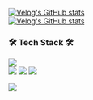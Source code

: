 [![Velog's GitHub stats](https://velog-readme-stats.vercel.app/api/badge?name=esun1903)](https://velog.io/@esun1903) 
<br>[![Velog's GitHub stats](https://velog-readme-stats.vercel.app/api?name=esun1903&tag=maven)](https://velog.io/@esun1903/sts-%ED%99%98%EA%B2%BD-%EC%84%A4%EC%A0%95)

<h3>🛠 Tech Stack 🛠</h3>

<p>
  <img src="https://img.shields.io/badge/Java-007396?style=flat-square&logo=Java&logoColor=white"/>
  <br>
  <img src="https://img.shields.io/badge/SpringBoot-6DB33F?style=flat-square&logo=Spring&logoColor=white"/>
  <img src="https://img.shields.io/badge/Mysql-E6B91E?style=flat-square&logo=MySql&logoColor=white"/>
  <img src="https://img.shields.io/badge/aws-333664?style=flat-square&logo=amazon-aws&logoColor=white"/>
 
</p>

  <a href="https://hits.seeyoufarm.com">
    <img src="https://hits.seeyoufarm.com/api/count/incr/badge.svg?url=https%3A%2F%2Fgithub.com%2Fwookyoungkim&count_bg=%23ED6DA3&title_bg=%2386757E&icon=github.svg&icon_color=%23E1DEDE&title=hits&edge_flat=false"/></a>



